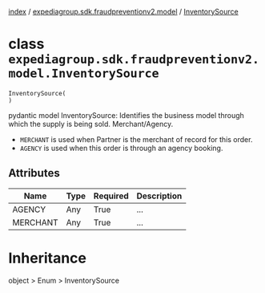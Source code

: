 [index](index.md) / [expediagroup.sdk.fraudpreventionv2.model](expediagroup.sdk.fraudpreventionv2.model.md) / [InventorySource](InventorySource.md)
# class `expediagroup.sdk.fraudpreventionv2.model.InventorySource`
```
InventorySource(
)
```

pydantic model InventorySource: Identifies the business model through which the supply is being sold. Merchant/Agency.
* `MERCHANT` is used when Partner is the merchant of record for this order.
* `AGENCY` is used when this order is through an agency booking.



## Attributes
    
    
        
    
        
    

|   Name   | Type | Required | Description |
|----------|------|----------|-------------|
|  AGENCY  | Any  |   True   |     ...     |
| MERCHANT | Any  |   True   |     ...     |










# Inheritance
object > Enum > InventorySource